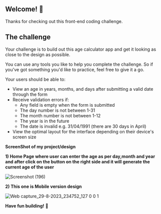 ## Welcome! 👋

Thanks for checking out this front-end coding challenge.


## The challenge

Your challenge is to build out this age calculator app and get it looking as close to the design as possible.

You can use any tools you like to help you complete the challenge. So if you've got something you'd like to practice, feel free to give it a go.

Your users should be able to: 

- View an age in years, months, and days after submitting a valid date through the form
- Receive validation errors if:
  - Any field is empty when the form is submitted
  - The day number is not between 1-31
  - The month number is not between 1-12
  - The year is in the future
  - The date is invalid e.g. 31/04/1991 (there are 30 days in April)
- View the optimal layout for the interface depending on their device's screen size

**ScreenShot of my project/design**

**1) Home Page where user can enter the age as per day,month and year and after click on the button on the right side and it will generate the current age of the user**

![Screenshot (196)](https://github.com/rohitdubey1352/Age-calculator-app/assets/56528673/c8f01efd-9225-47e3-8996-ac1b1c1cb31e)


**2) This one is Mobile version design**

![Web capture_29-8-2023_234752_127 0 0 1](https://github.com/rohitdubey1352/Age-calculator-app/assets/56528673/c506da17-fe51-4836-b9b7-c6847282a9d3)


**Have fun building!** 🚀